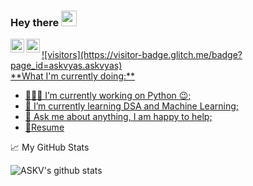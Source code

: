 ### Hey there <img src="https://media.giphy.com/media/hvRJCLFzcasrR4ia7z/giphy.gif" width="25px">


<a href="https://www.linkedin.com/in/sai-karthik-vyas-akondi-83b46034/">
  <img align="left" alt="Vyas's LinkedIN" width="22px" src="https://raw.githubusercontent.com/peterthehan/peterthehan/master/assets/linkedin.svg" />

<a href="https://www.facebook.com/askv.vyas/g">
  <img align="left" alt="Vyas's Facebook" width="22px" src="https://raw.githubusercontent.com/peterthehan/peterthehan/master/assets/facebook.svg" />
<br/>
![visitors](https://visitor-badge.glitch.me/badge?page_id=askvyas.askvyas)
<br />
**What I'm currently doing:**

- 👨🏽‍💻 I’m currently working on Python  :wink:;
- 🌱 I’m currently learning DSA and Machine Learning; 
- 💬 Ask me about anything, I am happy to help;
- 📝[Resume](https://drive.google.com/file/d/16_Qn7oXIXxuns884nHi1pnYNLGkJ7BRG/view)

📈 My GitHub Stats

![ASKV's github stats](https://github-readme-stats.vercel.app/api?username=askvyas&show_icons=true&theme=radical)
